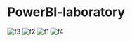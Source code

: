 # PowerBI-laboratory

![f3](https://github.com/MahdiYahia/PowerBI-laboratory/assets/112518287/24b312e4-c3f6-4bed-b375-01a5d5302046)
![f2](https://github.com/MahdiYahia/PowerBI-laboratory/assets/112518287/ec68c011-28b3-4a7d-94a5-49f4126f2eb8)
![f1](https://github.com/MahdiYahia/PowerBI-laboratory/assets/112518287/38aacfaa-d14d-4a98-9a08-cf03a89229c5)
![f4](https://github.com/MahdiYahia/PowerBI-laboratory/assets/112518287/1d2aaa24-71fd-46bb-b176-a1f86ae2440f)
